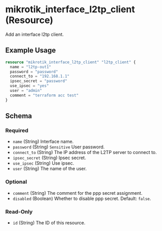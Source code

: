 # mikrotik_interface_l2tp_client (Resource)
Add an interface l2tp client.

## Example Usage
```terraform
resource "mikrotik_interface_l2tp_client" "l2tp_client" {
  name = "l2tp-out1"
  password = "password"
  connect_to = "192.168.1.1"
  ipsec_secret = "password"
  use_ipsec = "yes"
  user = "admin"
  comment = "terraform acc test"
}
```

<!-- schema generated by tfplugindocs -->
## Schema

### Required

- `name` (String) Interface name.
- `password` (String) `Sensitive` User password.
- `connect_to` (String) The IP address of the L2TP server to connect to.
- `ipsec_secret` (String) Ipsec secret.
- `use_ipsec` (String) Use ipsec.
- `user` (String) The name of the user.

### Optional

- `comment` (String) The comment for the ppp secret assignment.
- `disabled` (Boolean) Whether to disable ppp secret. Default: `false`.

### Read-Only

- `id` (String) The ID of this resource.

